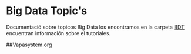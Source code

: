 # Big Data Topic's

Documentació sobre topicos Big Data los encontramos en la carpeta [BDT](Big-Data-Topics.md) encuentran información sobre el tutoriales.


##Vapasystem.org

